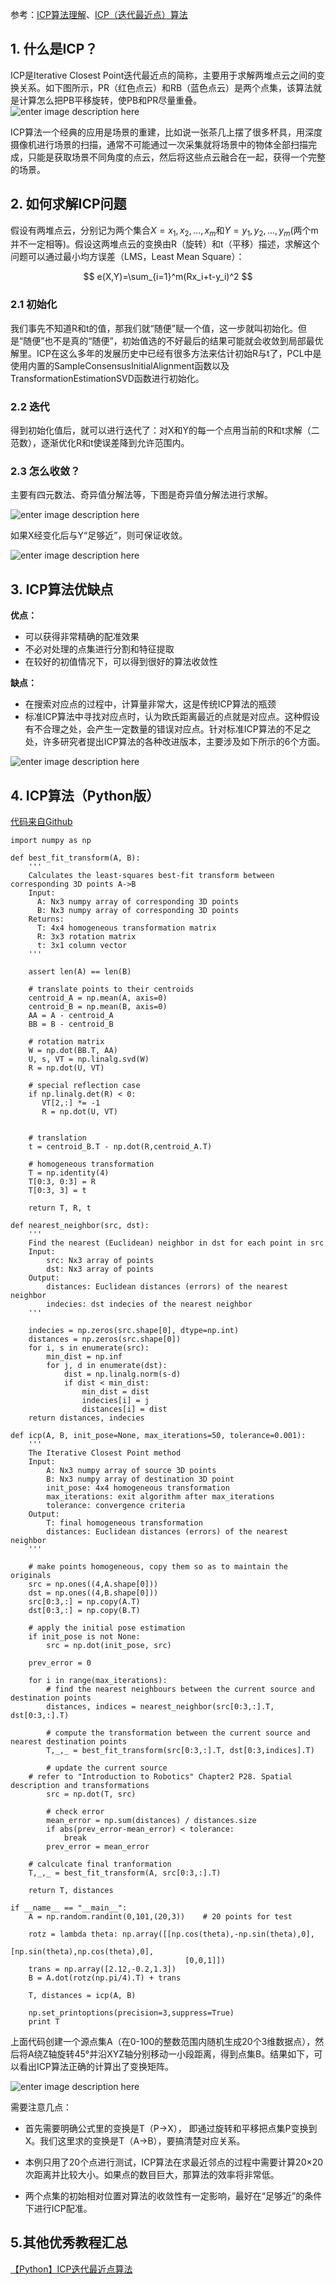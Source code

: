 参考：[ICP算法理解](https://blog.csdn.net/eric_e/article/details/80908162)、[ICP（迭代最近点）算法](https://www.cnblogs.com/21207-iHome/p/6038853.html)

## 1. 什么是ICP？
ICP是Iterative Closest Point迭代最近点的简称，主要用于求解两堆点云之间的变换关系。如下图所示，PR（红色点云）和RB（蓝色点云）是两个点集，该算法就是计算怎么把PB平移旋转，使PB和PR尽量重叠。
![enter image description here](https://note.youdao.com/yws/public/resource/51744046d92fd3b4b07cf72defc5ebf2/4B2643D7F568428EB8B79580CC564D3B?ynotemdtimestamp=1551862453977)

ICP算法一个经典的应用是场景的重建，比如说一张茶几上摆了很多杯具，用深度摄像机进行场景的扫描，通常不可能通过一次采集就将场景中的物体全部扫描完成，只能是获取场景不同角度的点云，然后将这些点云融合在一起，获得一个完整的场景。

## 2. 如何求解ICP问题
假设有两堆点云，分别记为两个集合$X=x_1,x_2,...,x_m$和$Y=y_1,y_2,...,y_m$(两个m并不一定相等)。假设这两堆点云的变换由R（旋转）和t（平移）描述，求解这个问题可以通过最小均方误差（LMS，Least Mean Square）：

$$
e(X,Y)=\sum_{i=1}^m(Rx_i+t-y_i)^2
$$

### 2.1 初始化
我们事先不知道R和t的值，那我们就“随便”赋一个值，这一步就叫初始化。但是“随便”也不是真的“随便”，初始值选的不好最后的结果可能就会收敛到局部最优解里。ICP在这么多年的发展历史中已经有很多方法来估计初始R与t了，PCL中是使用内置的SampleConsensusInitialAlignment函数以及TransformationEstimationSVD函数进行初始化。

### 2.2 迭代
得到初始化值后，就可以进行迭代了：对X和Y的每一个点用当前的R和t求解（二范数），逐渐优化R和t使误差降到允许范围内。

### 2.3 怎么收敛？
主要有四元数法、奇异值分解法等，下图是奇异值分解法进行求解。

![enter image description here](https://note.youdao.com/yws/public/resource/51744046d92fd3b4b07cf72defc5ebf2/6D0264C39DE346148952676937F804C7?ynotemdtimestamp=1551862453977)

如果X经变化后与Y“足够近”，则可保证收敛。

![enter image description here](https://note.youdao.com/yws/public/resource/51744046d92fd3b4b07cf72defc5ebf2/B4ABD5F5C22C493FA0468BC896E83042?ynotemdtimestamp=1551862453977)

## 3. ICP算法优缺点

**优点：**
- 可以获得非常精确的配准效果
- 不必对处理的点集进行分割和特征提取
- 在较好的初值情况下，可以得到很好的算法收敛性

**缺点：**
- 在搜索对应点的过程中，计算量非常大，这是传统ICP算法的瓶颈
- 标准ICP算法中寻找对应点时，认为欧氏距离最近的点就是对应点。这种假设有不合理之处，会产生一定数量的错误对应点。针对标准ICP算法的不足之处，许多研究者提出ICP算法的各种改进版本，主要涉及如下所示的6个方面。

![enter image description here](https://note.youdao.com/yws/public/resource/51744046d92fd3b4b07cf72defc5ebf2/598CBEEF60B145799CC0018BA61A3233?ynotemdtimestamp=1551862453977)

## 4. ICP算法（Python版）
[代码来自Github](https://github.com/ClayFlannigan/icp/blob/master/icp.py)

```
import numpy as np

def best_fit_transform(A, B):
    '''
    Calculates the least-squares best-fit transform between corresponding 3D points A->B
    Input:
      A: Nx3 numpy array of corresponding 3D points
      B: Nx3 numpy array of corresponding 3D points
    Returns:
      T: 4x4 homogeneous transformation matrix
      R: 3x3 rotation matrix
      t: 3x1 column vector
    '''

    assert len(A) == len(B)

    # translate points to their centroids
    centroid_A = np.mean(A, axis=0)
    centroid_B = np.mean(B, axis=0)
    AA = A - centroid_A
    BB = B - centroid_B

    # rotation matrix
    W = np.dot(BB.T, AA)
    U, s, VT = np.linalg.svd(W)
    R = np.dot(U, VT)

    # special reflection case
    if np.linalg.det(R) < 0:
       VT[2,:] *= -1
       R = np.dot(U, VT)


    # translation
    t = centroid_B.T - np.dot(R,centroid_A.T)

    # homogeneous transformation
    T = np.identity(4)
    T[0:3, 0:3] = R
    T[0:3, 3] = t

    return T, R, t

def nearest_neighbor(src, dst):
    '''
    Find the nearest (Euclidean) neighbor in dst for each point in src
    Input:
        src: Nx3 array of points
        dst: Nx3 array of points
    Output:
        distances: Euclidean distances (errors) of the nearest neighbor
        indecies: dst indecies of the nearest neighbor
    '''

    indecies = np.zeros(src.shape[0], dtype=np.int)
    distances = np.zeros(src.shape[0])
    for i, s in enumerate(src):
        min_dist = np.inf
        for j, d in enumerate(dst):
            dist = np.linalg.norm(s-d)
            if dist < min_dist:
                min_dist = dist
                indecies[i] = j
                distances[i] = dist    
    return distances, indecies

def icp(A, B, init_pose=None, max_iterations=50, tolerance=0.001):
    '''
    The Iterative Closest Point method
    Input:
        A: Nx3 numpy array of source 3D points
        B: Nx3 numpy array of destination 3D point
        init_pose: 4x4 homogeneous transformation
        max_iterations: exit algorithm after max_iterations
        tolerance: convergence criteria
    Output:
        T: final homogeneous transformation
        distances: Euclidean distances (errors) of the nearest neighbor
    '''

    # make points homogeneous, copy them so as to maintain the originals
    src = np.ones((4,A.shape[0]))
    dst = np.ones((4,B.shape[0]))
    src[0:3,:] = np.copy(A.T)
    dst[0:3,:] = np.copy(B.T)

    # apply the initial pose estimation
    if init_pose is not None:
        src = np.dot(init_pose, src)

    prev_error = 0

    for i in range(max_iterations):
        # find the nearest neighbours between the current source and destination points
        distances, indices = nearest_neighbor(src[0:3,:].T, dst[0:3,:].T)

        # compute the transformation between the current source and nearest destination points
        T,_,_ = best_fit_transform(src[0:3,:].T, dst[0:3,indices].T)

        # update the current source
    # refer to "Introduction to Robotics" Chapter2 P28. Spatial description and transformations
        src = np.dot(T, src)

        # check error
        mean_error = np.sum(distances) / distances.size
        if abs(prev_error-mean_error) < tolerance:
            break
        prev_error = mean_error

    # calculcate final tranformation
    T,_,_ = best_fit_transform(A, src[0:3,:].T)

    return T, distances
    
if __name__ == "__main__":
    A = np.random.randint(0,101,(20,3))    # 20 points for test
    
    rotz = lambda theta: np.array([[np.cos(theta),-np.sin(theta),0],
                                       [np.sin(theta),np.cos(theta),0],
                                       [0,0,1]])
    trans = np.array([2.12,-0.2,1.3])
    B = A.dot(rotz(np.pi/4).T) + trans
    
    T, distances = icp(A, B)

    np.set_printoptions(precision=3,suppress=True)
    print T
```

上面代码创建一个源点集A（在0-100的整数范围内随机生成20个3维数据点），然后将A绕Z轴旋转45°并沿XYZ轴分别移动一小段距离，得到点集B。结果如下，可以看出ICP算法正确的计算出了变换矩阵。

![enter image description here](https://note.youdao.com/yws/public/resource/51744046d92fd3b4b07cf72defc5ebf2/FDB4A862E7274B7BA3DF3140A86504A6?ynotemdtimestamp=1551862453977)

需要注意几点：

- 首先需要明确公式里的变换是T（P→X）， 即通过旋转和平移把点集P变换到X。我们这里求的变换是T（A→B），要搞清楚对应关系。

- 本例只用了20个点进行测试，ICP算法在求最近邻点的过程中需要计算20×20次距离并比较大小。如果点的数目巨大，那算法的效率将非常低。

- 两个点集的初始相对位置对算法的收敛性有一定影响，最好在“足够近”的条件下进行ICP配准。


## 5.其他优秀教程汇总

[【Python】ICP迭代最近点算法](https://blog.csdn.net/jsgaobiao/article/details/78873718)
<!--stackedit_data:
eyJoaXN0b3J5IjpbMTA4OTg3NjkwM119
-->
